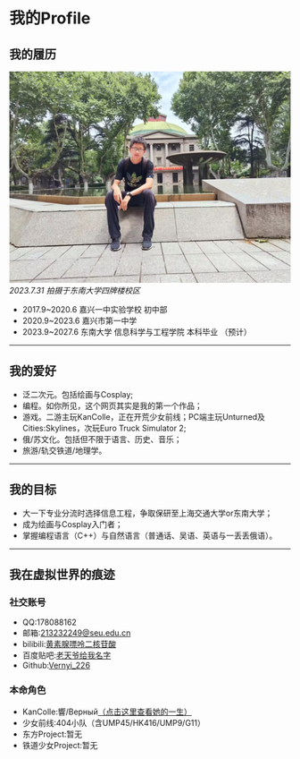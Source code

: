 # 我的Profile
## 我的履历

![](portrait/image1.jpg)
*2023.7.31 拍摄于东南大学四牌楼校区*

- 2017.9~2020.6 嘉兴一中实验学校 初中部
- 2020.9~2023.6 嘉兴市第一中学
- 2023.9~2027.6 东南大学 信息科学与工程学院 本科毕业 （预计）
***
## 我的爱好
- 泛二次元。包括绘画与Cosplay;
- 编程。如你所见，这个网页其实是我的第一个作品；
- 游戏。二游主玩KanColle，正在开荒少女前线；PC端主玩Unturned及Cities:Skylines，次玩Euro Truck Simulator 2;
- 俄/苏文化。包括但不限于语言、历史、音乐；
- 旅游/轨交铁道/地理学。
***
## 我的目标
- 大一下专业分流时选择信息工程，争取保研至上海交通大学or东南大学；
- 成为绘画与Cosplay入门者；
- 掌握编程语言（C++）与自然语言（普通话、吴语、英语与一丢丢俄语）。
***
## 我在虚拟世界的痕迹
### 社交账号
- QQ:178088162
- 邮箱:213232249@seu.edu.cn
- bilibili:[黄素腺嘌呤二核苷酸](https://space.bilibili.com/196108143)
- 百度贴吧:[老天爷给我名字](https://tieba.baidu.com/home/main?id=tb.1.60c7a8ec.TpxeasnuRtzAyhW3t-SVMQ&fr=userbar)
- Github:[Vernyi_226](https://github.com/URnaive)
### 本命角色
- KanColle:響/Верный[（点击这里查看她的一生）](https://bbs.nga.cn/read.php?tid=15838656)
- 少女前线:404小队（含UMP45/HK416/UMP9/G11）
- 东方Project:暂无
- 铁道少女Project:暂无
